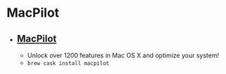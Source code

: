 # MacPilot
- [MacPilot](https://www.koingosw.com/products/macpilot/)
  - 
  - Unlock over 1200 features in Mac OS X and optimize your system!
  - `brew cask install macpilot`
